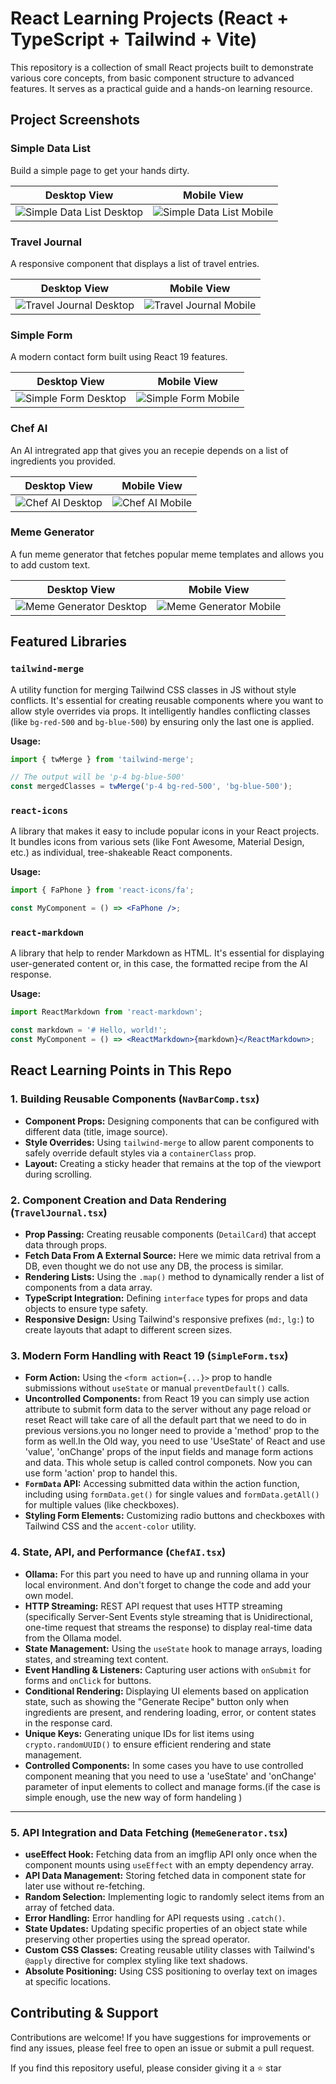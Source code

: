# React Learning Projects (React + TypeScript + Tailwind + Vite)

This repository is a collection of small React projects built to demonstrate various core concepts, from basic component structure to advanced features. It serves as a practical guide and a hands-on learning resource.

## Project Screenshots

### Simple Data List
Build a simple page to get your hands dirty.

| Desktop View | Mobile View |
| :---: | :---: |
| ![Simple Data List Desktop](./public/simple_list/desktop.jpeg) | ![Simple Data List Mobile](./public/simple_list/mobile.jpeg) |

### Travel Journal
A responsive component that displays a list of travel entries.

| Desktop View | Mobile View |
| :---: | :---: |
| ![Travel Journal Desktop](./public/travel_journal/desktop.jpeg) | ![Travel Journal Mobile](./public/travel_journal/mobile.jpeg) |

### Simple Form
A modern contact form built using React 19 features.

| Desktop View | Mobile View |
| :---: | :---: |
| ![Simple Form Desktop](./public/simple_form/desktop.jpeg) | ![Simple Form Mobile](./public/simple_form/mobile.jpeg) |

### Chef AI
An AI intregrated app that gives you an recepie depends on a list of ingredients you provided.

| Desktop View | Mobile View |
| :---: | :---: |
| ![Chef AI Desktop](./public/chef_ai/desktop.jpeg) | ![Chef AI Mobile](./public/chef_ai/mobile.jpeg) |

### Meme Generator
A fun meme generator that fetches popular meme templates and allows you to add custom text.

| Desktop View | Mobile View |
| :---: | :---: |
| ![Meme Generator Desktop](./public/meme_generator/desktop.jpeg) | ![Meme Generator Mobile](./public/meme_generator/mobile.jpeg) |


## Featured Libraries

### `tailwind-merge`
A utility function for merging Tailwind CSS classes in JS without style conflicts. It's essential for creating reusable components where you want to allow style overrides via props. It intelligently handles conflicting classes (like `bg-red-500` and `bg-blue-500`) by ensuring only the last one is applied.

**Usage:**
```jsx
import { twMerge } from 'tailwind-merge';

// The output will be 'p-4 bg-blue-500'
const mergedClasses = twMerge('p-4 bg-red-500', 'bg-blue-500'); 
```

### `react-icons`
A library that makes it easy to include popular icons in your React projects. It bundles icons from various sets (like Font Awesome, Material Design, etc.) as individual, tree-shakeable React components.

**Usage:**
```jsx
import { FaPhone } from 'react-icons/fa';

const MyComponent = () => <FaPhone />;
```
### `react-markdown`
A library that help to render Markdown as HTML. It's essential for displaying user-generated content or, in this case, the formatted recipe from the AI response.

**Usage:**
```jsx
import ReactMarkdown from 'react-markdown';

const markdown = '# Hello, world!';
const MyComponent = () => <ReactMarkdown>{markdown}</ReactMarkdown>;
```

## React Learning Points in This Repo

### 1. Building Reusable Components (`NavBarComp.tsx`)
- **Component Props:** Designing components that can be configured with different data (title, image source).
- **Style Overrides:** Using `tailwind-merge` to allow parent components to safely override default styles via a `containerClass` prop.
- **Layout:** Creating a sticky header that remains at the top of the viewport during scrolling.

### 2. Component Creation and Data Rendering (`TravelJournal.tsx`)
- **Prop Passing:** Creating reusable components (`DetailCard`) that accept data through props.
- **Fetch Data From A External Source:** Here we mimic data retrival from a DB, even thought we do not use any DB, the process is similar.
- **Rendering Lists:** Using the `.map()` method to dynamically render a list of components from a data array.
- **TypeScript Integration:** Defining `interface` types for props and data objects to ensure type safety.
- **Responsive Design:** Using Tailwind's responsive prefixes (`md:`, `lg:`) to create layouts that adapt to different screen sizes.

### 3. Modern Form Handling with React 19 (`SimpleForm.tsx`)
- **Form Action:** Using the `<form action={...}>` prop to handle submissions without `useState` or manual `preventDefault()` calls.
- **Uncontrolled Components:**  from React 19 you can simply use action attribute to submit form data 
    to the server without any page reload or reset React will take care of all the 
    default part that we need to do in previous versions.you no longer need to provide 
    a 'method' prop to the form as well.In the Old way, you need to use 'UseState' of React and
    use 'value', 'onChange' props of the input fields and manage form actions and data.
    This whole setup is called control componets. Now you can use form 'action' prop to handel this.
- **`FormData` API:** Accessing submitted data within the action function, including using `formData.get()` for single values and `formData.getAll()` for multiple values (like checkboxes).
- **Styling Form Elements:** Customizing radio buttons and checkboxes with Tailwind CSS and the `accent-color` utility.

### 4. State, API, and Performance (`ChefAI.tsx`)
- **Ollama:** For this part you need to have up and running ollama in your local environment. And don't forget to change the code and add your own model.
- **HTTP Streaming:** REST API request that uses HTTP streaming (specifically Server-Sent Events style streaming that is Unidirectional, one-time request that streams the response) to display real-time data from the Ollama model.
- **State Management:** Using the `useState` hook to manage arrays, loading states, and streaming text content.
- **Event Handling & Listeners:** Capturing user actions with `onSubmit` for forms and `onClick` for buttons.
- **Conditional Rendering:** Displaying UI elements based on application state, such as showing the "Generate Recipe" button only when ingredients are present, and rendering loading, error, or content states in the response card.
- **Unique Keys:** Generating unique IDs for list items using `crypto.randomUUID()` to ensure efficient rendering and state management.
- **Controlled Components:** In some cases you have to use controlled component meaning that you need to use a 'useState' and 'onChange' parameter of input elements to collect and manage forms.(if the case is simple enough, use the new way of form handeling )
---

### 5. API Integration and Data Fetching (`MemeGenerator.tsx`)
- **useEffect Hook:** Fetching data from an imgflip API only once when the component mounts using `useEffect` with an empty dependency array.
- **API Data Management:** Storing fetched data in component state for later use without re-fetching.
- **Random Selection:** Implementing logic to randomly select items from an array of fetched data.
- **Error Handling:**  Error handling for API requests using `.catch()`.
- **State Updates:** Updating specific properties of an object state while preserving other properties using the spread operator.
- **Custom CSS Classes:** Creating reusable utility classes with Tailwind's `@apply` directive for complex styling like text shadows.
- **Absolute Positioning:** Using CSS positioning to overlay text on images at specific locations.

## Contributing & Support

Contributions are welcome! If you have suggestions for improvements or find any issues, please feel free to open an issue or submit a pull request.

If you find this repository useful, please consider giving it a ⭐ star